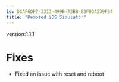 ```yaml
---
id: DCAF6DF7-3313-499B-A3B8-B3F9DA539FB4
title: "Remoted iOS Simulator"
---
```


version:1.1.1

# Fixes

 - Fixed an issue with reset and reboot

